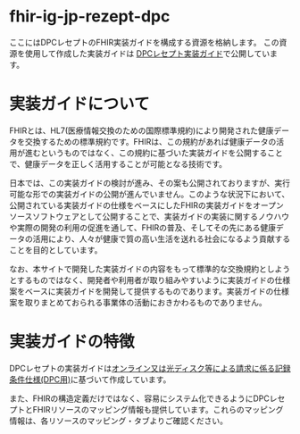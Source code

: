 # fhir-ig-jp-rezept-dpc
ここにはDPCレセプトのFHIR実装ガイドを構成する資源を格納します。
この資源を使用して作成した実装ガイドは [DPCレセプト実装ガイド](https://igs.healthdataworks.net/jp-rezept-dpc/index.html)で公開しています。

# 実装ガイドについて
FHIRとは、HL7(医療情報交換のための国際標準規約)により開発された健康データを交換するための標準規約です。FHIRは、この規約があれば健康データの活用が進むというものではなく、この規約に基づいた実装ガイドを公開することで、健康データを正しく活用することが可能となる技術です。

日本では、この実装ガイドの検討が進み、その案も公開されておりますが、実行可能な形での実装ガイドの公開が進んでいません。このような状況下において、公開されている実装ガイドの仕様をベースにしたFHIRの実装ガイドをオープンソースソフトウェアとして公開することで、実装ガイドの実装に関するノウハウや実際の開発の利用の促進を通して、FHIRの普及、そしてその先にある健康データの活用により、人々が健康で質の高い生活を送れる社会になるよう貢献することを目的としています。

なお、本サイトで開発した実装ガイドの内容をもって標準的な交換規約としようとするものではなく、開発者や利用者が取り組みやすいように実装ガイドの仕様案をベースに実装ガイドを開発して提供するものであります。実装ガイドの仕様案を取りまとめておられる事業体の活動におきかわるものでありません。

# 実装ガイドの特徴
DPCレセプトの実装ガイドは[オンライン又は光ディスク等による請求に係る記録条件仕様(DPC用)](https://www.ssk.or.jp/seikyushiharai/rezept/iryokikan/download/index.files/iryokikan_in_03.pdf)に基づいて作成しています。

また、FHIRの構造定義だけではなく、容易にシステム化できるようにDPCレセプトとFHIRリソースのマッピング情報も提供しています。これらのマッピング情報は、各リソースのマッピング・タブよりご確認ください。
